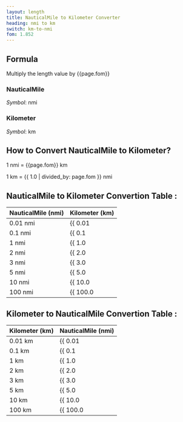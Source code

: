 ```yaml
---
layout: length
title: NauticalMile to Kilometer Converter
heading: nmi to km
switch: km-to-nmi
fom: 1.852
---
```


## Formula
Multiply the length value by {{page.fom}}

### NauticalMile
*Symbol*: nmi

### Kilometer
*Symbol*: km

## How to Convert NauticalMile to Kilometer?
1 nmi = {{page.fom}} km

1 km = {{ 1.0 | divided_by: page.fom }} nmi

## NauticalMile to Kilometer Convertion Table :

| NauticalMile (nmi) | Kilometer (km) |
| ---- | ---- |
| 0.01 nmi | {{ 0.01 | times: page.fom | round: 12 }} km |
| 0.1 nmi | {{ 0.1 | times: page.fom | round: 12 }} km |
| 1 nmi | {{ 1.0 | times: page.fom | round: 12 }} km |
| 2 nmi | {{ 2.0 | times: page.fom | round: 12 }} km |
| 3 nmi | {{ 3.0 | times: page.fom | round: 12 }} km |
| 5 nmi | {{ 5.0 | times: page.fom | round: 12 }} km |
| 10 nmi | {{ 10.0 | times: page.fom | round: 12 }} km |
| 100 nmi | {{ 100.0 | times: page.fom | round: 12 }} km |

## Kilometer to NauticalMile Convertion Table :

| Kilometer (km) | NauticalMile (nmi) |
| ---- | ---- |
| 0.01 km | {{ 0.01 | divided_by: page.fom | round: 12 }} nmi |
| 0.1 km | {{ 0.1 | divided_by: page.fom | round: 12 }} nmi |
| 1 km | {{ 1.0 | divided_by: page.fom | round: 12 }} nmi |
| 2 km | {{ 2.0 | divided_by: page.fom | round: 12 }} nmi |
| 3 km | {{ 3.0 | divided_by: page.fom | round: 12 }} nmi |
| 5 km | {{ 5.0 | divided_by: page.fom | round: 12 }} nmi |
| 10 km | {{ 10.0 | divided_by: page.fom | round: 12 }} nmi |
| 100 km | {{ 100.0 | divided_by: page.fom | round: 12 }} nmi |

<script>
selectInput[10].selected = true
selectOutput[8].selected = true
</script>
